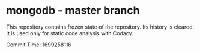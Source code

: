# mongodb - master branch

This repository contains frozen state of the repository.
Its history is cleared. It is used only for static code
analysis with Codacy.

Commit Time: 1699258116